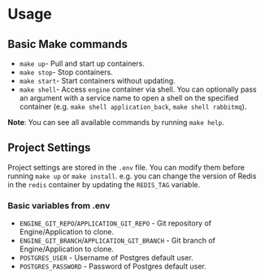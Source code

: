 # Usage

## Basic Make commands

- `make up`- Pull and start up containers.
- `make stop`- Stop containers.
- `make start`- Start containers without updating.
- `make shell`- Access `engine` container via shell. You can optionally pass an argument with a service name to open a 
  shell on the specified container (e.g. `make shell application_back`, `make shell rabbitmq`).

**Note**: You can see all available commands by running `make help`.

## Project Settings

Project settings are stored in the `.env` file. You can modify them before running `make up` or `make install`. 
e.g. you can change the version of Redis in the `redis` container by updating the `REDIS_TAG` variable.

### Basic variables from .env

- `ENGINE_GIT_REPO`/`APPLICATION_GIT_REPO` - Git repository of Engine/Application to clone.
- `ENGINE_GIT_BRANCH`/`APPLICATION_GIT_BRANCH` - Git branch of Engine/Application to clone.
- `POSTGRES_USER` - Username of Postgres default user.
- `POSTGRES_PASSWORD` - Password of Postgres default user.
